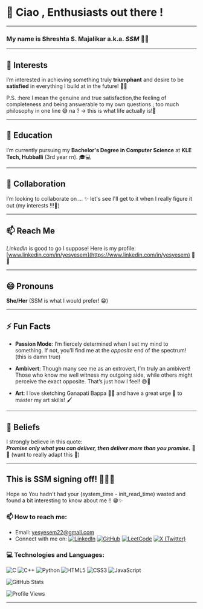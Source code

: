 # 👋 Ciao , Enthusiasts out there !

---
### My name is **Shreshta S. Majalikar** a.k.a. **_SSM_** 🌟✨

---

## 👀 Interests

I’m interested in achieving something truly **triumphant** and desire to be **satisfied** in everything I build at in the  future! 🚀💪

P.S. :here I mean the genuine and true satisfaction,the feeling of completeness and being answerable to my own questions ; too much philosophy in one line 😅 na ? -> this is what life actually is!🎢

---

## 🌱 Education

I’m currently pursuing my **Bachelor's Degree in Computer Science** at **KLE Tech, Hubballi** (3rd year rn). 🎓💻

---

## 💞 Collaboration

I’m looking to collaborate on ...  ✨
let's see I'll get to it when I really figure it out (my interests !!!🤔)

---

## 📫 Reach Me

*LinkedIn* is good to go I suppose!
Here is my profile: [www.linkedin.com/in/yesyesem](https://www.linkedin.com/in/yesyesem) 💬🔗

---


## 😄 Pronouns

**She/Her** (SSM is what I would prefer! 😁)

---

## ⚡ Fun Facts

- **Passion Mode**: I’m fiercely determined when I set my mind to something. If not, you’ll find me at the *opposite* end of the spectrum! (this is damn true)
  
- **Ambivert**: Though many see me as an extrovert, I’m truly an ambivert! Those who know me well witness my outgoing side, while others might perceive the exact opposite. That’s just how I feel! 😅🌈

- **Art**: I love sketching Ganapati Bappa 🎨🙏 and have a great urge 🎉 to master my art skills! 🖌️

---

## 💯 Beliefs

I strongly believe in this quote:  
**_Promise only what you can deliver, then deliver more than you promise._** 💬✨ (want to really adapt this 🌟)

---
This is SSM signing off! 🙋‍♀️💖 
---

Hope so You hadn't had your (system_time - init_read_time) wasted and found a bit interesting to know about me !! 😁✨



### 📫 How to reach me:
- Email: [yesyesem22@gmail.com](mailto:your-email@example.com)
- Connect with me on:
  [![LinkedIn](https://img.shields.io/badge/LinkedIn-blue?logo=linkedin)](www.linkedin.com/in/yesyesem)
  [![GitHub](https://img.shields.io/badge/GitHub-black?logo=github)](https://github.com/Shreshta001)
  [![LeetCode](https://img.shields.io/badge/LeetCode-orange?logo=leetcode)](https://leetcode.com/u/yesyesem/)
  [![X (Twitter)](https://img.shields.io/badge/X-blue?logo=twitter&logoColor=white)](https://x.com/_yesyesem)

 

### 💻 Technologies and Languages:
![C](https://img.shields.io/badge/C-grey?logo=c)
![C++](https://img.shields.io/badge/C++-blue?logo=cplusplus)
![Python](https://img.shields.io/badge/Python-yellow?logo=python)
![HTML5](https://img.shields.io/badge/HTML5-orange?logo=html5)
![CSS3](https://img.shields.io/badge/CSS3-blue?logo=css3)
![JavaScript](https://img.shields.io/badge/JavaScript-yellow?logo=javascript)



![GitHub Stats](https://github-readme-stats.vercel.app/api?username=Shreshta001&show_icons=true&theme=radical)

![Profile Views](https://komarev.com/ghpvc/?username=Shreshta001&color=green)


-----
<!---
Shreshta001/Shreshta001 is a ✨ special ✨ repository because its README.md (this file) appears on your GitHub profile.
You can click the Preview link to take a look at your changes.
--->


